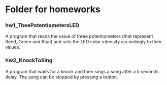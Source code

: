 # Folder for homeworks

### hw1_TheePotentiometersLED
A program that reads the value of three potentiometers (that represent Reed, Green and Blue) and sets the LED color intensity accordingly to their values.

### hw2_KnockToSing
A program that waits for a knock and then sings a song after a 5 seconds delay. The song can be stopped by pressing a button.
